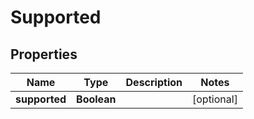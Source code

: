 

# Supported


## Properties

| Name | Type | Description | Notes |
|------------ | ------------- | ------------- | -------------|
|**supported** | **Boolean** |  |  [optional] |



